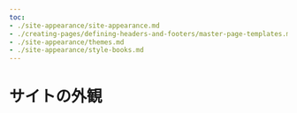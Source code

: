```yaml
---
toc:
- ./site-appearance/site-appearance.md
- ./creating-pages/defining-headers-and-footers/master-page-templates.md
- ./site-appearance/themes.md
- ./site-appearance/style-books.md
---
```

# サイトの外観
